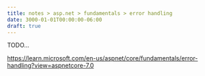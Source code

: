 ```yaml
---
title: notes > asp.net > fundamentals > error handling
date: 3000-01-01T00:00:00-06:00
draft: true
---
```


TODO...

https://learn.microsoft.com/en-us/aspnet/core/fundamentals/error-handling?view=aspnetcore-7.0
